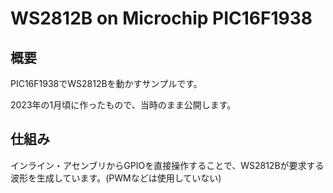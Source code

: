# WS2812B on Microchip PIC16F1938

## 概要

PIC16F1938でWS2812Bを動かすサンプルです。

2023年の1月頃に作ったもので、当時のまま公開します。

## 仕組み

インライン・アセンブリからGPIOを直接操作することで、WS2812Bが要求する波形を生成しています。(PWMなどは使用していない)
